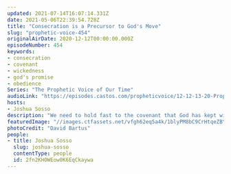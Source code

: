 ```yaml
---
updated: 2021-07-14T16:07:14.331Z
date: 2021-05-06T22:39:54.728Z
title: "Consecration is a Precursor to God's Move"
slug: "prophetic-voice-454"
originalAirDate: 2020-12-12T00:00:00.000Z
episodeNumber: 454
keywords:
- consecration
- covenant
- wickedness
- god's promise
- obedience
Series: "The Prophetic Voice of Our Time"
audioLink: "https://episodes.castos.com/propheticvoice/12-12-13-20-Prophetic-Voice-of-our-Time-[mixdown]-01.mp3"
hosts:
- Joshua Sosso
description: "We need to hold fast to the covenant that God has kept with us, then we know that we will come out victorious. But in order to keep this covenant, we must be holy and blameless before God. We cannot touch wicked things, for then they will prosper. We must consecrate ourselves before Him, so that His covenant with us can be fulfilled."
featuredImage: "//images.ctfassets.net/vfgh62eq5a4k/1blyPM8bC9CrHtqeZBYlzO/568b279f0ae6aa32b12309152c495be7/pexels-david-bartus-1166209__1_.jpg"
photoCredit: "David Bartus"
people:
- title: Joshua Sosso
  slug: joshua-sosso
  contentType: people
  id: 2fn2KHOWEow0K6EqCkaywa
---
```

